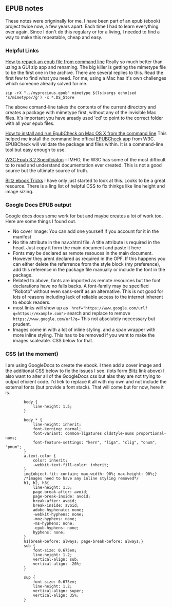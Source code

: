 ## EPUB notes

These notes were origninally for me. I have been part of an epub (ebook) project twice now, a few years apart. Each time I had to learn everything over again. Since I don't do this regulary or for a living, I needed to find a way to make this repeatable, cheap and easy. 

### Helpful Links
[How to repack an epub file from command line](https://ebooks.stackexchange.com/questions/257/how-to-repack-an-epub-file-from-command-line) Really so much better than uzing a GUI zip app and renaming. The big killer is getting the mimetype file to be the first one in the archive. There are several replies to this. Read the first few to find what you need. For me, using a Mac has it's own challenges which someone already solved for me.

`zip -rX "../myprecious.epub" mimetype $(ls|xargs echo|sed 's/mimetype//g') -x *.DS_Store`

The above comand-line takes the contents of the current directory and creates a package with mimetype first, without any of the invisible Mac files. It's important you have aready used 'cd' to point to the correct folder with all your epub files.

[How to install and run EpubCheck on Mac OS X from the command line](http://rcliff.com/blog/how-to-install-and-run-epubcheck-on-mac-os-x-from-the-command-line/)
This helped me install the command line offical [EPUBCheck](https://github.com/w3c/epubcheck/wiki) app from W3C. EPUBCheck will validate the package and files within. It is a command-line tool but easy enough to use.

[W3C Epub 3.2 Specifciaton](https://www.w3.org/publishing/epub3/epub-spec.html) – IMHO, the W3C has some of the most difficult to to read and understand documentation ever created. This is not a good source but the ultimate source of truth.

[Blitz ebook Tricks](https://friendsofepub.github.io/eBookTricks/) I have only just started to look at this. Looks to be a great resource. There is a ling list of helpful CSS to fix thinkgs like line height and image sizing. 

### Google Docs EPUB output
Google docs does some work for but and maybe creates a lot of work too. Here are some things I found out.
* No cover Image: You can add one yourself if you account for it in the manifest
* No title attribute in the nav.xhtml file. A title attribute is required in the head. Just copy it form the main document and paste it here
* Fonts may be declared as remote resouces in the main document. However they arent declared as required in the OPF. If this happens you can either delete the referrence from the style block (my preference), add this reference in the package file manually or include the font in the package.
* Related to above, fonts are imported as remote resources but the font declarations have no falls backs. A font-family may be specified "Roboto" without even sans-serif as an alternative. This is not good for lots of reasons including lack of reliable access to the internet inherent to ebook readers.
* most links will show up as ` href="https://www.google.com/url?q=https://example.com">` search and replace to remove `https://www.google.com/url?q=` This not absolutely neccessary but prudent.
* Images come in with a lot of inline styling. and a span wrapper with more inline styling. This has to be removed if you want to make the images scaleable. CSS below for that.

### CSS (at the moment)
I am using GoogleDocs to create the ebook. I then add a cover image and the additional CSS below to fix the issues I see. (lots form Blitz link above) I also want to alter all of the GoogleDocs css but alas they are not trying to output eficient code. I'd liek to replace it all with my own and not include the external fonts (but provide a font stack). That will come but for now, here it is. 

            body {
                line-height: 1.5;
            }

            body * {
                line-height: inherit;
                font-kerning: normal;
                font-variant: common-ligatures oldstyle-nums proportional-nums;
                font-feature-settings: "kern", "liga", "clig", "onum", "pnum";
            }
            a.text-color {
                color: inherit;
                -webkit-text-fill-color: inherit;
            }
            img{object-fit: contain; max-width: 90%; max-height: 90%;}
            /*images need to have any inline styling removed*/
            h1, h2, h3{
                line-height: 1.5;
                page-break-after: avoid;
                page-break-inside: avoid;
                break-after: avoid;
                break-inside: avoid;
                adobe-hyphenate: none;
                -webkit-hyphens: none;
                -moz-hyphens: none;
                -ms-hyphens: none;
                -epub-hyphens: none;
                hyphens: none;
            }
            h1{break-before: always; page-break-before: always;}
            sub {
                font-size: 0.675em;
                line-height: 1.2;
                vertical-align: sub;
                vertical-align: -20%;
            }

            sup {
                font-size: 0.675em;
                line-height: 1.2;
                vertical-align: super;
                vertical-align: 35%;
            }
